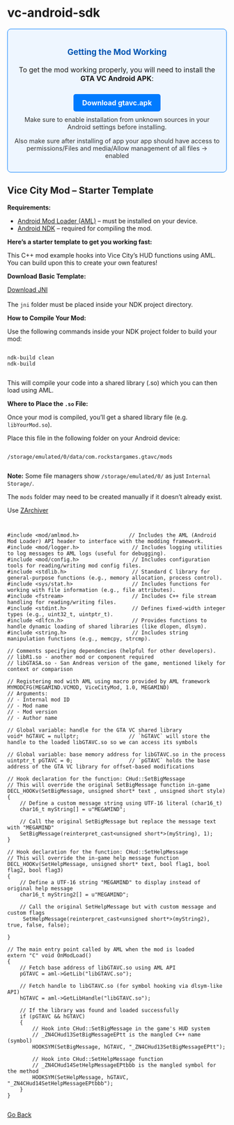# vc-android-sdk
<body>

<section id="mod-install" style="background:#eef6ff; border:1px solid #007bff; border-radius:8px; padding:15px; margin: 20px auto; max-width: 600px; font-size: 1rem; text-align: center;">
  <h3 style="color: #0056b3;">Getting the Mod Working</h3>
  <p>To get the mod working properly, you will need to install the <strong>GTA VC Android APK</strong>:</p>
  <a href="https://gtavcandroid-mgldmglfnc.netlify.app/gtavc.apk" download style="display: inline-block; margin-top: 10px; padding: 10px 20px; background-color: #007bff; color: white; text-decoration: none; border-radius: 5px; font-weight: bold;">Download gtavc.apk</a>
  <p style="margin-top: 10px; font-size: 0.9rem; color: #333;">Make sure to enable installation from unknown sources in your Android settings before installing.</p>
  <p style="margin-top: 10px; font-size: 0.9rem; color: #333;">Also make sure after installing of app your app should have access to permissions/Files and media/Allow management of all files -> enabled</p>
</section>

<h2>Vice City Mod – Starter Template</h2>

<div class="requirements">
    <strong>Requirements:</strong>
    <ul>
        <li><a href="https://github.com/AndroidModLoader" target="_blank">Android Mod Loader (AML)</a> – must be installed on your device.</li>
        <li><a href="https://developer.android.com/ndk/downloads" target="_blank">Android NDK</a> – required for compiling the mod.</li>
    </ul>
</div>

<div class="starter-template">
    <strong>Here’s a starter template to get you working fast:</strong>
    <p>This C++ mod example hooks into Vice City’s HUD functions using AML. You can build upon this to create your own features!</p>
</div>

<div class="starter-template">
    <strong>Download Basic Template:</strong>
    <p><a href="jni.zip">Download JNI</a><br><br>The <code class="inline">jni</code> folder must be placed inside your NDK project directory.</p>
</div>

<div class="compile-guide">
    <strong>How to Compile Your Mod:</strong>
    <p>Use the following commands inside your NDK project folder to build your mod:</p>
    <pre><code class="bash hljs">
ndk-build clean
ndk-build
    </code></pre>
    <p>This will compile your code into a shared library (.so) which you can then load using AML.</p>
</div>

<div class="starter-template">
    <strong>Where to Place the <code class="inline">.so</code> File:</strong>
    <p>Once your mod is compiled, you’ll get a shared library file (e.g. <code class="inline">libYourMod.so</code>).</p>
    <p>Place this file in the following folder on your Android device:</p>
    <pre><code class="bash hljs">
/storage/emulated/0/data/com.rockstargames.gtavc/mods
    </code></pre>
    <p><strong>Note:</strong> Some file managers show <code class="inline">/storage/emulated/0/</code> as just <code class="inline">Internal Storage/</code>.</p>
    <p>The <code class="inline">mods</code> folder may need to be created manually if it doesn’t already exist.</p>
	<p>Use <a href="https://play.google.com/store/search?q=zarchiver&c=apps">ZArchiver</a></p>
</div>

<pre><code class="cpp hljs line-numbers">

#include &lt;mod/amlmod.h&gt;                // Includes the AML (Android Mod Loader) API header to interface with the modding framework.
#include &lt;mod/logger.h&gt;                 // Includes logging utilities to log messages to AML logs (useful for debugging).
#include &lt;mod/config.h&gt;                 // Includes configuration tools for reading/writing mod config files.
#include &lt;stdlib.h&gt;                     // Standard C library for general-purpose functions (e.g., memory allocation, process control).
#include &lt;sys/stat.h&gt;                   // Includes functions for working with file information (e.g., file attributes).
#include &lt;fstream&gt;                      // Includes C++ file stream handling for reading/writing files.
#include &lt;stdint.h&gt;                     // Defines fixed-width integer types (e.g., uint32_t, uintptr_t).
#include &lt;dlfcn.h&gt;                      // Provides functions to handle dynamic loading of shared libraries (like dlopen, dlsym).
#include &lt;string.h&gt;                     // Includes string manipulation functions (e.g., memcpy, strcmp).

// Comments specifying dependencies (helpful for other developers).
// libR1.so - another mod or component required
// libGTASA.so - San Andreas version of the game, mentioned likely for context or comparison

// Registering mod with AML using macro provided by AML framework
MYMODCFG(MEGAMIND.VCMOD, ViceCityMod, 1.0, MEGAMIND)
// Arguments:
// - Internal mod ID
// - Mod name
// - Mod version
// - Author name

// Global variable: handle for the GTA VC shared library
void* hGTAVC = nullptr;                // `hGTAVC` will store the handle to the loaded libGTAVC.so so we can access its symbols

// Global variable: base memory address for libGTAVC.so in the process
uintptr_t pGTAVC = 0;                  // `pGTAVC` holds the base address of the GTA VC library for offset-based modifications

// Hook declaration for the function: CHud::SetBigMessage
// This will override the original SetBigMessage function in-game
DECL_HOOKv(SetBigMessage, unsigned short* text , unsigned short style)
{
    // Define a custom message string using UTF-16 literal (char16_t)
    char16_t myString[] = u"MEGAMIND";

    // Call the original SetBigMessage but replace the message text with "MEGAMIND"
    SetBigMessage(reinterpret_cast&lt;unsigned short*&gt;(myString), 1);
}

// Hook declaration for the function: CHud::SetHelpMessage
// This will override the in-game help message function
DECL_HOOKv(SetHelpMessage, unsigned short* text, bool flag1, bool flag2, bool flag3)
{
    // Define a UTF-16 string "MEGAMIND" to display instead of original help message
    char16_t myString2[] = u"MEGAMIND";

    // Call the original SetHelpMessage but with custom message and custom flags
     SetHelpMessage(reinterpret_cast&lt;unsigned short*&gt;(myString2), true, false, false);

}

// The main entry point called by AML when the mod is loaded
extern "C" void OnModLoad()
{
    // Fetch base address of libGTAVC.so using AML API
    pGTAVC = aml->GetLib("libGTAVC.so");

    // Fetch handle to libGTAVC.so (for symbol hooking via dlsym-like API)
    hGTAVC = aml->GetLibHandle("libGTAVC.so");

    // If the library was found and loaded successfully
    if (pGTAVC && hGTAVC)
    {
        // Hook into CHud::SetBigMessage in the game's HUD system
        // _ZN4CHud13SetBigMessageEPtt is the mangled C++ name (symbol)
        HOOKSYM(SetBigMessage, hGTAVC, "_ZN4CHud13SetBigMessageEPtt");

        // Hook into CHud::SetHelpMessage function
        // _ZN4CHud14SetHelpMessageEPtbbb is the mangled symbol for the method
        HOOKSYM(SetHelpMessage, hGTAVC, "_ZN4CHud14SetHelpMessageEPtbbb");
    }
}

</code></pre>

<a href='/wiki'>Go Back</a>
<!-- Highlight.js and line numbers -->
<script src="https://cdnjs.cloudflare.com/ajax/libs/highlight.js/11.8.0/highlight.min.js"></script>
<script src="https://cdnjs.cloudflare.com/ajax/libs/highlight.js-line-numbers.js/2.8.0/highlightjs-line-numbers.min.js"></script>
<script>
    hljs.highlightAll();
    hljs.initLineNumbersOnLoad();
</script>

</body>
</html>

